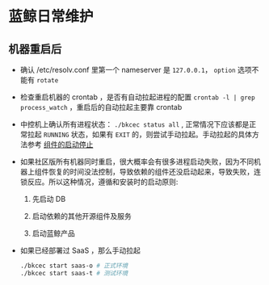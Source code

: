 # 蓝鲸日常维护

## 机器重启后

- 确认 /etc/resolv.conf 里第一个 nameserver 是 `127.0.0.1`， `option` 选项不能有 `rotate`

- 检查重启机器的 crontab ，是否有自动拉起进程的配置 `crontab -l | grep process_watch` ，重启后的自动拉起主要靠 crontab

- 中控机上确认所有进程状态： `./bkcec status all` , 正常情况下应该都是正常拉起 `RUNNING` 状态，如果有 `EXIT` 的，则尝试手动拉起。手动拉起的具体方法参考 [组件的启动停止](../../维护手册/日常维护/start_stop.md#组件启停)

- 如果社区版所有机器同时重启，很大概率会有很多进程启动失败，因为不同机器上组件恢复的时间没法控制，导致依赖的组件还没启动起来，导致失败，连锁反应。所以这种情况，遵循和安装时的启动原则:
    1. 先启动 DB

    2. 启动依赖的其他开源组件及服务

    3. 启动蓝鲸产品

- 如果已经部署过 SaaS ，那么手动拉起

    ```bash
    ./bkcec start saas-o # 正式环境
    ./bkcec start saas-t # 测试环境
    ```
